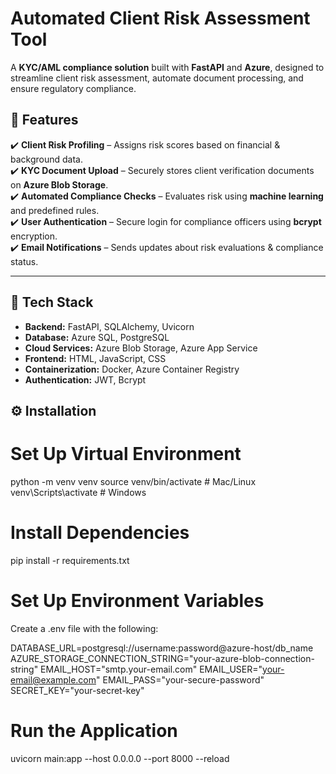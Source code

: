 # Automated Client Risk Assessment Tool

A **KYC/AML compliance solution** built with **FastAPI** and **Azure**, designed to streamline client risk assessment, automate document processing, and ensure regulatory compliance.

## 📌 Features
✔️ **Client Risk Profiling** – Assigns risk scores based on financial & background data.  
✔️ **KYC Document Upload** – Securely stores client verification documents on **Azure Blob Storage**.  
✔️ **Automated Compliance Checks** – Evaluates risk using **machine learning** and predefined rules.  
✔️ **User Authentication** – Secure login for compliance officers using **bcrypt** encryption.  
✔️ **Email Notifications** – Sends updates about risk evaluations & compliance status.  

---

## 🚀 Tech Stack
- **Backend:** FastAPI, SQLAlchemy, Uvicorn  
- **Database:** Azure SQL, PostgreSQL  
- **Cloud Services:** Azure Blob Storage, Azure App Service  
- **Frontend:** HTML, JavaScript, CSS  
- **Containerization:** Docker, Azure Container Registry  
- **Authentication:** JWT, Bcrypt 

## ⚙️ Installation
# Set Up Virtual Environment
python -m venv venv
source venv/bin/activate  # Mac/Linux
venv\Scripts\activate     # Windows

# Install Dependencies
pip install -r requirements.txt

# Set Up Environment Variables
Create a .env file with the following:

DATABASE_URL=postgresql://username:password@azure-host/db_name
AZURE_STORAGE_CONNECTION_STRING="your-azure-blob-connection-string"
EMAIL_HOST="smtp.your-email.com"
EMAIL_USER="your-email@example.com"
EMAIL_PASS="your-secure-password"
SECRET_KEY="your-secret-key"

# Run the Application
uvicorn main:app --host 0.0.0.0 --port 8000 --reload